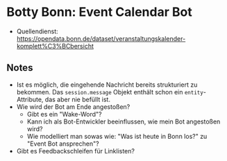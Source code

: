 # Botty Bonn: Event Calendar Bot

- Quellendienst: <https://opendata.bonn.de/dataset/veranstaltungskalender-komplett%C3%BCbersicht>

## Notes

- Ist es möglich, die eingehende Nachricht bereits strukturiert zu bekommen. Das `session.message` Objekt enthält schon ein `entity`-Attribute, das aber nie befüllt ist.
- Wie wird der Bot am Ende angestoßen?
  - Gibt es ein "Wake-Word"?
  - Kann ich als Bot-Entwickler beeinflussen, wie mein Bot angestoßen wird?
  - Wie modelliert man sowas wie: "Was ist heute in Bonn los?" zu "Event Bot ansprechen"?
- Gibt es Feedbackschleifen für Linklisten?
